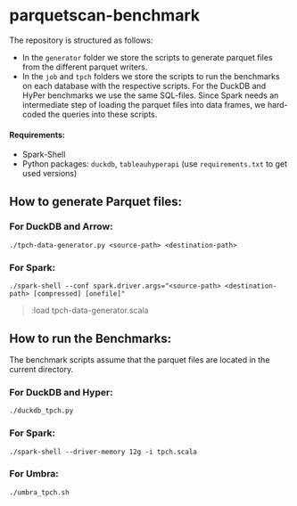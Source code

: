 # parquetscan-benchmark

The repository is structured as follows:
- In the `generator` folder we store the scripts to generate parquet files from the different parquet writers. 
- In the `job` and `tpch` folders we store the scripts to run the benchmarks on each database with the respective scripts. For the DuckDB and HyPer benchmarks we use the same SQL-files. Since Spark needs an intermediate step of loading the parquet files into data frames, we hard-coded the queries into these scripts.

#### Requirements:

- Spark-Shell
- Python packages: `duckdb`, `tableauhyperapi` (use `requirements.txt` to get used versions)

## How to generate Parquet files:
### For DuckDB and Arrow:
```
./tpch-data-generator.py <source-path> <destination-path>
```

### For Spark:
```
./spark-shell --conf spark.driver.args="<source-path> <destination-path> [compressed] [onefile]"
```
> :load tpch-data-generator.scala

## How to run the Benchmarks:
The benchmark scripts assume that the parquet files are located in the current directory.
### For DuckDB and Hyper:
```
./duckdb_tpch.py
```

### For Spark:
```
./spark-shell --driver-memory 12g -i tpch.scala
```

### For Umbra:
```
./umbra_tpch.sh

